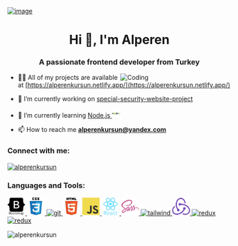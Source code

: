 [![image](https://www.linkpicture.com/q/github-header-image_2.png)](https://www.linkpicture.com/view.php?img=LPic63bd9fc958c24506316680)
<h1 align="center">Hi 👋, I'm Alperen</h1>
<h3 align="center">A passionate frontend developer from Turkey</h3>
<img align="right" alt="Coding" width="250" src="https://camo.githubusercontent.com/ee791c255cf59c4b22cf1a3fe7854d5171b49dea5ff329074ba89d7a110d420d/68747470733a2f2f66696c65732e726561646d652e696f2f386331313931312d73656e696f722d66726f6e742d656e642d646576656c6f7065722d6f70656e696e67732d312e676966">

- 👨‍💻 All of my projects are available at [https://alperenkursun.netlify.app/](https://alperenkursun.netlify.app/)

- 🔭 I’m currently working on [special-security-website-project](https://github.com/alperenkursun/special-security-website-project)

- 🌱 I’m currently learning [Node.js ](https://app.patika.dev/alpk)<img  alt="Coding" width="20" src="https://raw.githubusercontent.com/devicons/devicon/master/icons/nodejs/nodejs-original-wordmark.svg">


- 📫 How to reach me **alperenkursun@yandex.com**

<h3 align="left">Connect with me:</h3>
<p align="left">
<a href="https://linkedin.com/in/alperenkursun" target="blank"><img align="center" src="https://raw.githubusercontent.com/rahuldkjain/github-profile-readme-generator/master/src/images/icons/Social/linked-in-alt.svg" alt="alperenkursun" height="30" width="40" /></a>
</p>

<h3 align="left">Languages and Tools:</h3>
<p align="left"> <a href="https://getbootstrap.com" target="_blank" rel="noreferrer"> 
  
  
  
  <img src="https://raw.githubusercontent.com/devicons/devicon/master/icons/bootstrap/bootstrap-plain-wordmark.svg" alt="bootstrap" width="40" height="40"/> </a> <a href="https://www.w3schools.com/css/" target="_blank" rel="noreferrer"> <img src="https://raw.githubusercontent.com/devicons/devicon/master/icons/css3/css3-original-wordmark.svg" alt="css3" width="40" height="40"/> </a> <a href="https://git-scm.com/" target="_blank" rel="noreferrer"> <img src="https://www.vectorlogo.zone/logos/git-scm/git-scm-icon.svg" alt="git" width="40" height="40"/> </a> <a href="https://www.w3.org/html/" target="_blank" rel="noreferrer"> <img src="https://raw.githubusercontent.com/devicons/devicon/master/icons/html5/html5-original-wordmark.svg" alt="html5" width="40" height="40"/> </a> <a href="https://developer.mozilla.org/en-US/docs/Web/JavaScript" target="_blank" rel="noreferrer"> <img src="https://raw.githubusercontent.com/devicons/devicon/master/icons/javascript/javascript-original.svg" alt="javascript" width="40" height="40"/> </a> <a href="https://reactjs.org/" target="_blank" rel="noreferrer"> <img src="https://raw.githubusercontent.com/devicons/devicon/master/icons/react/react-original-wordmark.svg" alt="react" width="40" height="40"/> </a> <a href="https://sass-lang.com" target="_blank" rel="noreferrer"> <img src="https://raw.githubusercontent.com/devicons/devicon/master/icons/sass/sass-original.svg" alt="sass" width="40" height="40"/> </a><a href="https://tailwindcss.com/" target="_blank" rel="noreferrer"> <img src="https://www.vectorlogo.zone/logos/tailwindcss/tailwindcss-icon.svg" alt="tailwind" width="40" height="40"/> </a> <a href="https://redux.js.org" target="_blank" rel="noreferrer"> <img src="https://raw.githubusercontent.com/devicons/devicon/master/icons/redux/redux-original.svg" alt="redux" width="40" height="40"/> </a>   <a href="https://chakra-ui.com/" target="_blank" rel="noreferrer"> <img src="https://bestofjs.org/logos/chakra-ui.svg" alt="redux" width="40" height="40"/> </a>  <a href="https://jquery.com/" target="_blank" rel="noreferrer"> <img src="https://cdn.iconscout.com/icon/free/png-512/jquery-7-1175152.png?f=avif&w=256" alt="redux" width="40" height="40"/> </a></p>


<p><img align="center" src="https://github-readme-stats.vercel.app/api/top-langs?username=alperenkursun&show_icons=true&locale=en&layout=compact" alt="alperenkursun" /></p>

